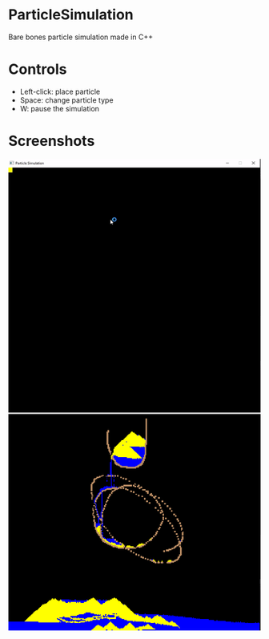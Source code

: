 # ParticleSimulation
Bare bones particle simulation made in C++

# Controls
- Left-click: place particle
- Space: change particle type
- W: pause the simulation

# Screenshots
![GIF](Screenshots/nice.gif)
![SS](Screenshots/ss.png)
